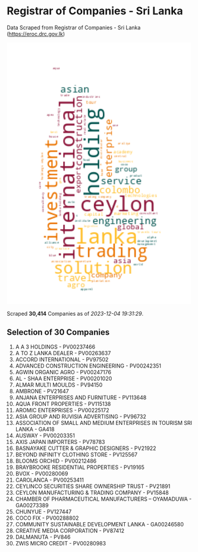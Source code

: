 # Registrar of Companies - Sri Lanka

Data Scraped from Registrar of Companies - Sri Lanka (https://eroc.drc.gov.lk)

![word-cloud](data\word_cloud.png)

Scraped **30,414** Companies as of *2023-12-04 19:31:29*.


## Selection of 30 Companies

1. A A 3 HOLDINGS - PV00237466
1049. A TO Z LANKA DEALER - PV00263637
2098. ACCORD INTERNATIONAL - PV97502
3147. ADVANCED CONSTRUCTION ENGINEERING - PV00242351
4195. AGWIN ORGANIC AGRO - PV00247176
5244. AL - SHAA ENTERPRISE - PV00201020
6293. ALMAR MULTI MOULDS - PV94150
7342. AMBRONE - PV21647
8390. ANJANA ENTERPRISES AND FURNITURE - PV113648
9439. AQUA FRONT PROPERTIES - PV115138
10488. AROMIC ENTERPRISES - PV00225172
11536. ASIA GROUP AND RUVISIA ADVERTISING - PV96732
12585. ASSOCIATION OF SMALL AND MEDIUM ENTERPRISES IN TOURISM SRI LANKA - GA418
13634. AUSWAY - PV00203351
14683. AXIS JAPAN IMPORTERS - PV78783
15731. BASNAYAKE CUTTER & GRAPHIC DESIGNERS - PV21922
16780. BEYOND INFINITY CLOTHING STORE - PV125567
17829. BLOOMS ORCHID - PV00212486
18878. BRAYBROOKE RESIDENTIAL PROPERTIES - PV19165
19926. BVOX - PV00280069
20975. CAROLANCA - PV00253411
22024. CEYLINCO SECURITIES SHARE OWNERSHIP TRUST - PV21891
23072. CEYLON MANUFACTURING & TRADING COMPANY - PV15848
24121. CHAMBER OF PHARMACEUTICAL MANUFACTURERS – OYAMADUWA - GA00273389
25170. CHUNYUE - PV127447
26219. COCO FIX - PV00288802
27267. COMMUNITY SUSTAINABLE DEVELOPMENT LANKA - GA00246580
28316. CREATIVE MEDIA CORPORATION - PV87412
29365. DALMANUTA - PV846
30414. ZWIS MICRO CREDIT - PV00280983